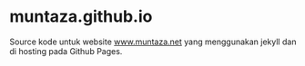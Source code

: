 # muntaza.github.io


Source kode untuk website www.muntaza.net yang menggunakan jekyll dan di hosting pada Github Pages.
